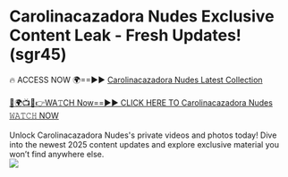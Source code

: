 # Carolinacazadora Nudes Exclusive Content Leak - Fresh Updates! (sgr45)

🔥 ACCESS NOW 🌍==►► <a href="https://tinyurl.com/yc657z5k" rel="nofollow">Carolinacazadora Nudes Latest Collection</a>
<br><br>
[🔴🌍📺📱👉WA𝚃CH Now==►► CLICK HERE TO Carolinacazadora Nudes 𝚆𝙰𝚃𝙲𝙷 NOW](https://tinyurl.com/yc657z5k)
<br><br>
Unlock Carolinacazadora Nudes's private videos and photos today! Dive into the newest 2025 content updates and explore exclusive material you won’t find anywhere else.
<br>
<a href="https://tinyurl.com/yc657z5k" rel="nofollow" data-target="animated-image.originalLink"><img src="https://camo.githubusercontent.com/8a4f000d20f83aca3bf7ec5f350d767afa0574a8a352519fd8cfa583a6f93a33/68747470733a2f2f692e696d6775722e636f6d2f644a486b345a712e676966" data-canonical-src="https://i.imgur.com/dJHk4Zq.gif" style="max-width: 100%; display: inline-block;" data-target="animated-image.originalImage"></a>
<br>
